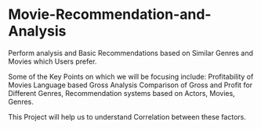 # Movie-Recommendation-and-Analysis


Perform analysis and Basic Recommendations based on Similar Genres and Movies which Users prefer.

Some of the Key Points on which we will be focusing include:
Profitability of Movies
Language based Gross Analysis
Comparison of Gross and Profit for Different Genres,
Recommendation systems based on Actors, Movies, Genres.

This Project will help us to understand Correlation between these factors.


